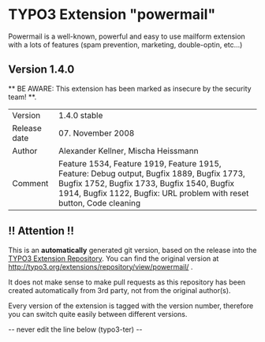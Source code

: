 # TYPO3 Extension "powermail"
Powermail is a well-known, powerful and easy to use mailform extension with a lots of features (spam prevention, marketing, double-optin, etc...)

## Version 1.4.0
** BE AWARE: This extension has been marked as insecure by the security team! **.



<table>
	<tr><td>Version</td><td>1.4.0 stable</td></tr>
	<tr><td>Release date</td><td>07. November 2008</td></tr>
	<tr><td>Author</td><td>Alexander Kellner, Mischa Heissmann</td></tr>
	<tr><td>Comment</td><td>Feature 1534, Feature 1919, Feature 1915, Feature: Debug output, Bugfix 1889, 
Bugfix 1773, Bugfix 1752, Bugfix 1733, Bugfix 1540, Bugfix 1914, Bugfix 1122, Bugfix: URL problem with reset button, Code cleaning</td></tr>
</table>

## !! Attention !!
This is an **automatically** generated git version, based on the release into the [TYPO3 Extension Repository](http://www.typo3.org/extensions/).
You can find the original version at http://typo3.org/extensions/repository/view/powermail/ .

It does not make sense to make pull requests as this repository has been created automatically from 3rd party, not from the original author(s).

Every version of the extension is tagged with the version number, therefore you can switch quite easily between different versions.


-- never edit the line below (typo3-ter) --